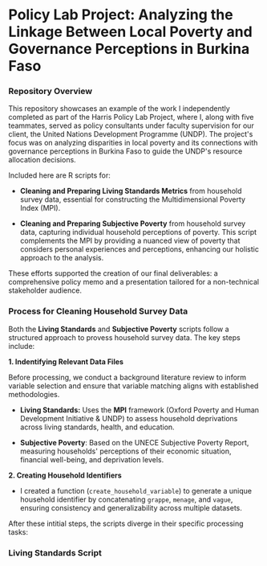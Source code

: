 # Policy Lab Project: Analyzing the Linkage Between Local Poverty and Governance Perceptions in Burkina Faso

### Repository Overview

This repository showcases an example of the work I independently completed as part of the Harris Policy Lab Project, where I, along with five teammates, served as policy consultants under faculty supervision for our client, the United Nations Development Programme (UNDP). The project's focus was on analyzing disparities in local poverty and its connections with governance perceptions in Burkina Faso to guide the UNDP's resource allocation decisions. 

Included here are R scripts for:

* **Cleaning and Preparing Living Standards Metrics** from household survey data, essential for constructing the Multidimensional Poverty Index (MPI).

* **Cleaning and Preparing Subjective Poverty** from household survey data, capturing individual household perceptions of poverty. This script complements the MPI by providing a nuanced view of poverty that considers personal experiences and perceptions, enhancing our holistic approach to the analysis.

These efforts supported the creation of our final deliverables: a comprehensive policy memo and a presentation tailored for a non-technical stakeholder audience.  

### Process for Cleaning Household Survey Data

Both the **Living Standards** and **Subjective Poverty** scripts follow a structured approach to provess household survey data. The key steps include:

**1. Indentifying Relevant Data Files**

Before processing, we conduct a background literature review to inform variable selection and ensure that variable matching aligns with established methodologies.

* **Living Standards:** Uses the **MPI** framework (Oxford Poverty and Human Development Initiative & UNDP) to assess household deprivations across living standards, health, and education.

* **Subjective Poverty**: Based on the UNECE Subjective Poverty Report, measuring households' perceptions of their economic situation, financial well-being, and deprivation levels.

**2. Creating Household Identifiers**

* I created a function (`create_household_variable`) to generate a unique household identifier by concatenating `grappe`, `menage`, and `vague`, ensuring consistency and generalizability across multiple datasets.

After these intitial steps, the scripts diverge in their specific processing tasks:

### Living Standards Script

